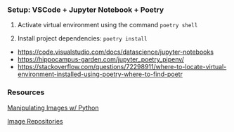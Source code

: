 ### Setup: VSCode + Jupyter Notebook + Poetry 

1. Activate virtual environment using the command `poetry shell`

2. Install project dependencies: `poetry install`

- https://code.visualstudio.com/docs/datascience/jupyter-notebooks
- https://hippocampus-garden.com/jupyter_poetry_pipenv/
- https://stackoverflow.com/questions/72298911/where-to-locate-virtual-environment-installed-using-poetry-where-to-find-poetr



### Resources

[Manipulating Images w/ Python](https://automatetheboringstuff.com/2e/chapter19/)

[Image Repositories](https://github.com/search?o=desc&p=2&q=image&s=stars&type=Repositories)
